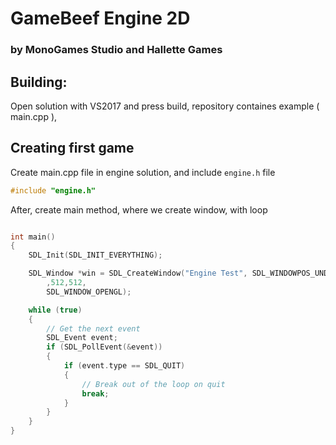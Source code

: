 # GameBeef Engine 2D
### by MonoGames Studio and Hallette Games


## Building:
Open solution with VS2017 and press build, repository containes example ( main.cpp ),

## Creating first game

Create main.cpp file in engine solution,
and include ```engine.h``` file

```cpp
#include "engine.h"
```
After, create main method, where we create window, with loop
```cpp

int main()
{
	SDL_Init(SDL_INIT_EVERYTHING);

	SDL_Window *win = SDL_CreateWindow("Engine Test", SDL_WINDOWPOS_UNDEFINED, SDL_WINDOWPOS_UNDEFINED
		,512,512,
		SDL_WINDOW_OPENGL);

	while (true)
	{
		// Get the next event
		SDL_Event event;
		if (SDL_PollEvent(&event))
		{
			if (event.type == SDL_QUIT)
			{
				// Break out of the loop on quit
				break;
			}
		}
	}
}

```